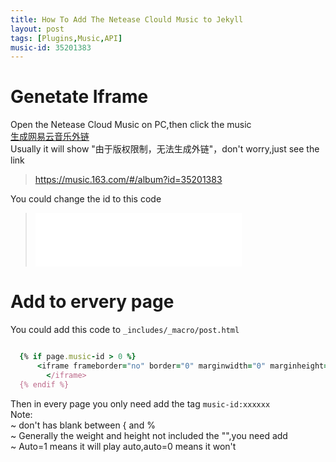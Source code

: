 ```yaml
---
title: How To Add The Netease Clould Music to Jekyll
layout: post
tags: [Plugins,Music,API]
music-id: 35201383
---
```


# Genetate Iframe 
Open the Netease Cloud Music on PC,then click the music  
[生成网易云音乐外链](/images/Plugins/outerchain.jpg)  
Usually it will show "由于版权限制，无法生成外链"，don't worry,just see the link 
> https://music.163.com/#/album?id=35201383  

You could change the id to this code

>  <iframe frameborder="no" border="0" marginwidth="0" marginheight="0" width="330" height="86" src="//music.163.com/outchain/player?type=2&id={{ page.music-id }}&auto=0&height=66"></iframe>

# Add to ervery page  
You could add this code to `_includes/_macro/post.html`
```ruby

  {% if page.music-id > 0 %} 
      <iframe frameborder="no" border="0" marginwidth="0" marginheight="0" width="330" height="86" src="//music.163.com/outchain/player?type=2&id={{ page.music-id }}&auto=0&height=66">
        </iframe>
  {% endif %}

```
Then in every page you only need add the tag `music-id:xxxxxx`  
Note:  
~ don't has blank between { and %  
~ Generally the weight and height not included the "",you need add  
~ Auto=1 means it will play auto,auto=0 means it won't

